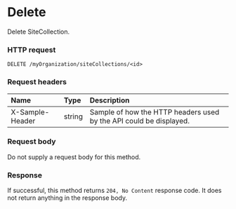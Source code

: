 # Delete

Delete SiteCollection.
### HTTP request
```http
DELETE /myOrganization/siteCollections/<id>

```
### Request headers
| Name       | Type | Description|
|:---------------|:--------|:----------|
| X-Sample-Header  | string  | Sample of how the HTTP headers used by the API could be displayed.|

### Request body
Do not supply a request body for this method.


### Response
If successful, this method returns `204, No Content` response code. It does not return anything in the response body.


<!-- uuid: 7ec1a09f-5e61-454c-8a8f-8ed4bed5d4d3
2015-10-09 18:34:13 UTC -->